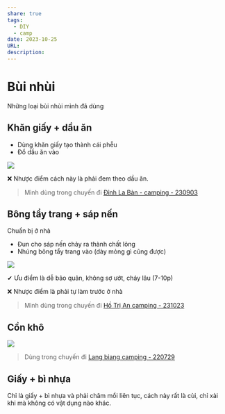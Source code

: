 ```yaml
---
share: true
tags:
  - DIY
  - camp
date: 2023-10-25
URL: 
description: 
---
```


# Bùi nhùi

Những loại bùi nhùi mình đã dùng

## Khăn giấy + dầu ăn

- Dùng khăn giấy tạo thành cái phễu
- Đổ dầu ăn vào

![](https://i.imgur.com/0x2bPKL.jpg)

❌ Nhược điểm cách này là phải đem theo dầu ăn.

> Mình dùng trong chuyến đi [Đỉnh La Bàn - camping - 230903](%C4%90%E1%BB%89nh%20La%20B%C3%A0n%20-%20camping%20-%20230903.md)

## Bông tẩy trang + sáp nến

Chuẩn bị ở nhà

- Đun cho sáp nến chảy ra thành chất lỏng
- Nhúng bông tẩy trang vào (dày mỏng gì cũng được)

![](https://i.imgur.com/ALlzk26.jpg)

✔ Ưu điểm là dễ bảo quản, không sợ ướt, cháy lâu (7-10p)

❌ Nhược điểm là phải tự làm trước ở nhà

> Mình dùng trong chuyến đi [Hồ Trị An camping - 231023](./H%E1%BB%93%20Tr%E1%BB%8B%20An%20camping%20-%20231023.md)

## Cồn khô

![](https://i.imgur.com/k4rnDxd.jpg)


> Dùng trong chuyến đi [Lang biang camping - 220729](Lang%20biang%20camping%20-%20220729.md)


## Giấy + bì nhựa

Chỉ là giấy + bì nhựa và phải châm mồi liên tục, cách này rất là cùi, chỉ xài khi mà không có vật dụng nào khác.
